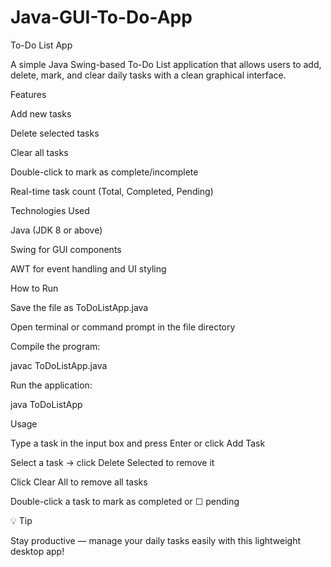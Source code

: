 # Java-GUI-To-Do-App
To-Do List App


A simple Java Swing-based To-Do List application that allows users to add, delete, mark, and clear daily tasks with a clean graphical interface.

 Features

 Add new tasks

 Delete selected tasks

 Clear all tasks

 Double-click to mark as complete/incomplete

 Real-time task count (Total, Completed, Pending)

 Technologies Used

Java (JDK 8 or above)

Swing for GUI components

AWT for event handling and UI styling

 How to Run

Save the file as ToDoListApp.java

Open terminal or command prompt in the file directory

Compile the program:

javac ToDoListApp.java


Run the application:

java ToDoListApp

 Usage

Type a task in the input box and press Enter or click Add Task

Select a task → click Delete Selected to remove it

Click Clear All to remove all tasks

Double-click a task to mark as  completed or ☐ pending

💡 Tip

Stay productive — manage your daily tasks easily with this lightweight desktop app!
